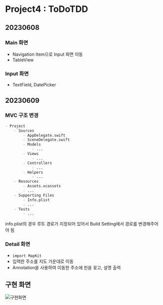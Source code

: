 # Project4 : ToDoTDD

## 20230608

### Main 화면
- Navigation Item으로 Input 화면 이동
- TableView

### Input 화면
- TextField, DatePicker

## 20230609

### MVC 구조 변경
```markdown
- Project
    - Sources
        - AppDelegate.swift
        - SceneDelegate.swift
        - Models
            - ...
        - Views
            - ...
        - Controllers
            - ...
        - Helpers
            - ...
    - Resources
        - Assets.xcassets
        - ...
    - Supporting Files
        - Info.plist
        - ...
    - Tests
        - ...
```
info.plist의 경우 루트 경로가 지정되어 있어서 Build Setting에서 경로를 변경해주어야 됨

### Detail 화면
- `import MapKit`
- 입력한 주소를 지도 가운데로 이동
- Annotation을 사용하여 이동한 주소에 핀을 꽂고, 설명 출력

## 구현 화면
![구현화면](./ToDoTDD_step1.gif)
